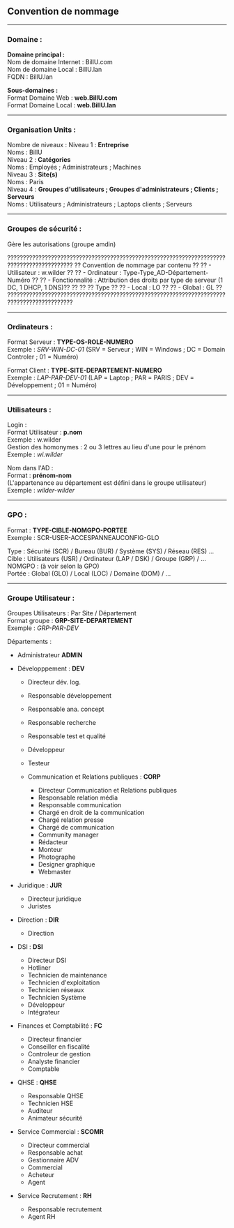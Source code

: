 ## Convention de nommage
<HR>

### Domaine :

**Domaine principal :**  
  Nom de domaine Internet : BillU.com  
  Nom de domaine Local : BillU.lan  
  FQDN : BillU.lan  

**Sous-domaines :**  
  Format Domaine Web : **web.BillU.com**  
  Format Domaine Local : **web.BillU.lan**  

<HR>

### Organisation Units :
  
  Nombre de niveaux : 
              Niveau 1 : **Entreprise**  
                Noms : BillU  
              Niveau 2 : **Catégories**  
                Noms : Employés ; Administrateurs ; Machines  
              Niveau 3 : **Site(s)**  
                Noms : Paris  
              Niveau 4 : **Groupes d'utilisateurs ; Groupes d'administrateurs ; Clients ; Serveurs**  
                Noms : Utilisateurs ; Administrateurs ; Laptops clients ; Serveurs  
                
<HR>

### Groupes de sécurité : 

Gère les autorisations (groupe amdin)

???????????????????????????????????????????????????????????????????????????????????????????
??  Convention de nommage par contenu                                                    ??
??    - Utilisateur : w.wilder                                                           ??
??    - Ordinateur : Type-Type_AD-Département-Numéro                                     ??
??    - Fonctionnalité : Attribution des droits par type de serveur (1 DC, 1 DHCP, 1 DNS)??
??                                                                                       ??
??  Type                                                                                 ??
??    - Local : LO                                                                       ??
??    - Global : GL                                                                      ??
???????????????????????????????????????????????????????????????????????????????????????????

<HR>

### Ordinateurs :

Format Serveur : **TYPE-OS-ROLE-NUMERO**  
Exemple : _SRV-WIN-DC-01_  (SRV = Serveur ; WIN = Windows ; DC = Domain Controler ; 01 = Numéro)  

Format Client : **TYPE-SITE-DEPARTEMENT-NUMERO**  
Exemple : _LAP-PAR-DEV-01_ (LAP = Laptop ; PAR = PARIS ; DEV = Développement ; 01 = Numéro)  

<HR>

### Utilisateurs :

Login :  
Format Utilisateur : **p.nom**  
Exemple : w.wilder  
Gestion des homonymes : 2 ou 3 lettres au lieu d'une pour le prénom  
Exemple : _wi.wilder_  

Nom dans l'AD :  
Format : **prénom-nom**  
(L'appartenance au département est défini dans le groupe utilisateur)  
Exemple : _wilder-wilder_  

<HR>

### GPO : 

Format : **TYPE-CIBLE-NOMGPO-PORTEE**  
Exemple : SCR-USER-ACCESPANNEAUCONFIG-GLO  

Type : Sécurité (SCR) / Bureau (BUR) / Système (SYS) / Réseau (RES) ...  
Cible : Utilisateurs (USR) / Ordinateur (LAP / DSK) / Groupe (GRP) / ...  
NOMGPO : (à voir selon la GPO)  
Portée : Global (GLO) / Local (LOC) / Domaine (DOM) / ...  

<HR>

### Groupe Utilisateur :

Groupes Utilisateurs : Par Site / Département  
Format groupe : **GRP-SITE-DEPARTEMENT**  
Exemple : _GRP-PAR-DEV_  

Départements :

- Administrateur **ADMIN**

- Développpement : **DEV**
    - Directeur dév. log.
    - Responsable développement
    - Responsable ana. concept
    - Responsable recherche
    - Responsable test et qualité
    - Développeur
    - Testeur

  - Communication et Relations publiques : **CORP**
    - Directeur Communication et Relations publiques
    - Responsable relation média
    - Responsable communication
    - Chargé en droit de la communication
    - Chargé relation presse
    - Chargé de communication
    - Community manager
    - Rédacteur
    - Monteur
    - Photographe
    - Designer graphique
    - Webmaster

- Juridique : **JUR**
  - Directeur juridique
  - Juristes

- Direction : **DIR**
  - Direction

- DSI : **DSI**
  - Directeur DSI
  - Hotliner
  - Technicien de maintenance
  - Technicien d'exploitation
  - Technicien réseaux
  - Technicien Système
  - Développeur
  - Intégrateur

- Finances et Comptabilité : **FC**
  - Directeur financier
  - Conseiller en fiscalité
  - Controleur de gestion
  - Analyste financier
  - Comptable

- QHSE : **QHSE**
  - Responsable QHSE
  - Technicien HSE
  - Auditeur
  - Animateur sécurité

- Service Commercial : **SCOMR**
  - Directeur commercial
  - Responsable achat
  - Gestionnaire ADV
  - Commercial
  - Acheteur
  - Agent

- Service Recrutement : **RH**
  - Responsable recrutement
  - Agent RH
